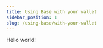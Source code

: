 ```yaml
---
title: Using Base with your wallet
sidebar_position: 1
slug: /using-base/with-your-wallet
---
```


Hello world!

